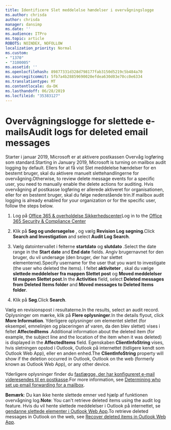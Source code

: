 ```yaml
---
title: Identificere Slet meddelelse hændelser i overvågningslogge
ms.author: chrisda
author: chrisda
manager: dansimp
ms.date: ''
ms.audience: ITPro
ms.topic: article
ROBOTS: NOINDEX, NOFOLLOW
localization_priority: Normal
ms.custom:
- "1370"
- "3100005"
ms.assetid: ''
ms.openlocfilehash: 89877331d328d798177fab3150d5219c5b484a70
ms.sourcegitcommit: 5fb7a4b28859690020efdea630d03e70cc0e6334
ms.translationtype: MT
ms.contentlocale: da-DK
ms.lasthandoff: 06/28/2019
ms.locfileid: "35383127"
---
```

# <a name="audit-logs-for-deleted-email-messages"></a><span data-ttu-id="6d158-102">Overvågningslogge for slettede e-mails</span><span class="sxs-lookup"><span data-stu-id="6d158-102">Audit logs for deleted email messages</span></span>

<span data-ttu-id="6d158-103">Starter i januar 2019, Microsoft er at aktivere postkassen Overvåg logføring som standard.</span><span class="sxs-lookup"><span data-stu-id="6d158-103">Starting in January 2019, Microsoft is turning on mailbox audit logging by default.</span></span> <span data-ttu-id="6d158-104">Ellers for at få vist Slet meddelelse hændelser for en bestemt bruger, skal du aktivere manuelt slettehandlingerne for overvågning.</span><span class="sxs-lookup"><span data-stu-id="6d158-104">Otherwise, to review delete message events for a specific user, you need to manually enable the delete actions for auditing.</span></span> <span data-ttu-id="6d158-105">Hvis overvågning af postkasse logføring er allerede aktiveret for organisationen, eller for en bestemt bruger, skal du følge nedenstående trin.</span><span class="sxs-lookup"><span data-stu-id="6d158-105">If mailbox audit logging is already enabled for your organization or for the specific user, follow the steps below.</span></span>

1. <span data-ttu-id="6d158-106">Log på [Office 365 & overholdelse Sikkerhedscenter](https://protection.office.com/)</span><span class="sxs-lookup"><span data-stu-id="6d158-106">Log in to the [Office 365 Security & Compliance Center](https://protection.office.com/)</span></span>

2. <span data-ttu-id="6d158-107">Klik på **Søg og undersøgelse** , og vælg **Revision Log søgning**.</span><span class="sxs-lookup"><span data-stu-id="6d158-107">Click **Search and Investigation** and select **Audit Log Search**.</span></span>

3. <span data-ttu-id="6d158-108">Vælg datointervallet i felterne **startdato** og **slutdato** .</span><span class="sxs-lookup"><span data-stu-id="6d158-108">Select the date range in the **Start date** and **End date** fields.</span></span> <span data-ttu-id="6d158-109">Angiv brugernavnet for den bruger, du vil undersøge (den bruger, der har slettet elementerne).</span><span class="sxs-lookup"><span data-stu-id="6d158-109">Specify username for the user that you want to investigate (the user who deleted the items).</span></span> <span data-ttu-id="6d158-110">I feltet **aktiviteter** , skal du vælge **slettede meddelelser fra mappen Slettet post** og **Moved meddelelser til mappen Slettet post**.</span><span class="sxs-lookup"><span data-stu-id="6d158-110">In the **Activities** field, select **Deleted messages from Deleted Items folder** and **Moved messages to Deleted Items folder**.</span></span>

4. <span data-ttu-id="6d158-111">Klik på **Søg**.</span><span class="sxs-lookup"><span data-stu-id="6d158-111">Click **Search**.</span></span>

<span data-ttu-id="6d158-112">Vælg en revisionspost i resultaterne.</span><span class="sxs-lookup"><span data-stu-id="6d158-112">In the results, select an audit record.</span></span> <span data-ttu-id="6d158-113">Oplysninger om mærke, klik på **Flere oplysninger**.</span><span class="sxs-lookup"><span data-stu-id="6d158-113">In the details flyout, click **More Information**.</span></span> <span data-ttu-id="6d158-114">Yderligere oplysninger om elementet slettet (for eksempel, emnelinjen og placeringen af varen, da den blev slettet) vises i feltet **AffectedItems** .</span><span class="sxs-lookup"><span data-stu-id="6d158-114">Additional information about the deleted item (for example, the subject line and the location of the item when it was deleted) is displayed in the **AffectedItems** field.</span></span> <span data-ttu-id="6d158-115">Egenskaben **ClientInfoString** vises, hvis sletningen opstod i Outlook, Outlook på internettet (tidligere kendt som Outlook Web App), eller en anden enhed.</span><span class="sxs-lookup"><span data-stu-id="6d158-115">The **ClientInfoString** property will show if the deletion occurred in Outlook, Outlook on the web (formerly known as Outlook Web App), or any other device.</span></span>

<span data-ttu-id="6d158-116">Yderligere oplysninger finder du [fastlægge, der har konfigureret e-mail videresendes til en postkasse](https://docs.microsoft.com/office365/securitycompliance/auditing-troubleshooting-scenarios#determining-if-a-user-deleted-email-items).</span><span class="sxs-lookup"><span data-stu-id="6d158-116">For more information, see [Determining who set up email forwarding for a mailbox](https://docs.microsoft.com/office365/securitycompliance/auditing-troubleshooting-scenarios#determining-if-a-user-deleted-email-items).</span></span>

<span data-ttu-id="6d158-117">**Bemærk**: Du kan ikke hente slettede emner ved hjælp af funktionen overvågning log.</span><span class="sxs-lookup"><span data-stu-id="6d158-117">**Note**: You can't retrieve deleted items using the audit log feature.</span></span> <span data-ttu-id="6d158-118">Hvis du vil hente slettede meddelelser i Outlook på internettet, se [gendanne slettede elementer i Outlook Web App](https://support.office.com/article/C3D8FC15-EEEF-4F1C-81DF-E27964B7EDD4).</span><span class="sxs-lookup"><span data-stu-id="6d158-118">To retrieve deleted messages in Outlook on the web, see [Recover deleted items in Outlook Web App](https://support.office.com/article/C3D8FC15-EEEF-4F1C-81DF-E27964B7EDD4).</span></span>
